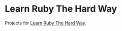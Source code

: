 # Learn Ruby The Hard Way

Projects for [Learn Ruby The Hard Way](http://learnrubythehardway.org/book/index.html).
